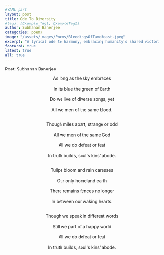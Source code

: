 ```yaml
---
#YAML part
layout: post
title: Ode To Diversity
#tags: [Example_Tag1, ExampleTag2]
author: Subhanan Banerjee
categories: poems
image: "/assets/images/Poems/BleedingsOfTameBeast.jpeg"
excerpt: "A lyrical ode to harmony, embracing humanity's shared victories, defeats, and hopes."
featured: true
latest: true
all: true
---
```


Poet: Subhanan Banerjee


<div style="text-align: center;">


As long as the sky embraces<br>  
In its blue the green of Earth<br>  
Do we live of diverse songs, yet<br>  
All we men of the same blood.<br><br>  

Though miles apart, strange or odd<br>  
All we men of the same God<br>  
All we do defeat or feat<br>  
In truth builds, soul's kins' abode.<br><br>  

Tulips bloom and rain caresses<br>  
Our only homeland earth<br>  
There remains fences no longer<br>  
In between our waking hearts.<br><br>  

Though we speak in different words<br>  
Still we part of a happy world<br>  
All we do defeat or feat<br>  
In truth builds, soul's kins' abode.  

</div>

